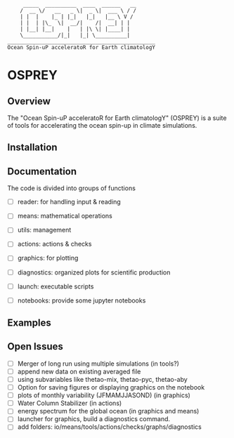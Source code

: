 
```
     _____  __________  ____  ______   __ 
    /  __ \/   __   _ \|  _ \|  ___ \ / / 
    | |  |    |_ | |_|   |_|   |__ \ V /  
    | |  | |\_  \|  __/|    /|  __| | |   
    | |__| |__|    |   | |\ \| |____| |   
    \___________/|_|   |_| \__________|   
_______________________________________________
Ocean Spin-uP acceleratoR for Earth climatologY
```

# OSPREY

## Overview

The "Ocean Spin-uP acceleratoR for Earth climatologY" (OSPREY) is a suite of tools for accelerating the ocean spin-up in climate simulations.

## Installation

## Documentation

The code is divided into groups of functions

- [ ] reader: for handling input & reading
- [ ] means: mathematical operations
- [ ] utils: management
- [ ] actions: actions & checks
- [ ] graphics: for plotting
- [ ] diagnostics: organized plots for scientific production
- [ ] launch: executable scripts
- [ ] notebooks: provide some jupyter notebooks


## Examples

## Open Issues

- [ ] Merger of long run using multiple simulations (in tools?)
- [ ] append new data on existing averaged file
- [ ] using subvariables like thetao-mix, thetao-pyc, thetao-aby
- [ ] Option for saving figures or displaying graphics on the notebook
- [ ] plots of monthly variability (JFMAMJJASOND) (in graphics)
- [ ] Water Column Stabilizer (in actions)
- [ ] energy spectrum for the global ocean (in graphics and means)
- [ ] launcher for graphics, build a diagnostics command.
- [ ] add folders: io/means/tools/actions/checks/graphs/diagnostics